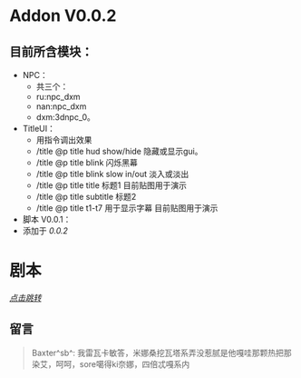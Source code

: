 # Addon  V0.0.2
## 目前所含模块：
 - NPC：
   - 共三个：
   - ru:npc_dxm
   - nan:npc_dxm
   - dxm:3dnpc_0。
 - TitleUI：
   - 用指令调出效果
   - /title @p title hud show/hide 隐藏或显示gui。
   - /title @p title blink 闪烁黑幕
   - /title @p title blink slow in/out 淡入或淡出
   - /title @p title title 标题1 目前贴图用于演示
   - /title @p title subtitle 标题2 
   - /title @p title t1-t7 用于显示字幕 目前贴图用于演示
  - 脚本 V0.0.1：  
   - 添加于 _0.0.2_  
# 剧本  
_[点击跳转](Plot.md)_

## 留言
> Baxter^sb^:
> 我雷瓦卡敏答，米娜桑挖瓦塔系弄没惹腻是他嘎哇那颗热把那染艾，呵呵，sore噶得ki奈娜，四倍忒嘎系内

